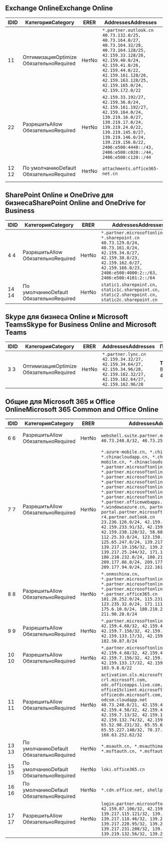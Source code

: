 <!--THIS FILE IS AUTOMATICALLY GENERATED. MANUAL CHANGES WILL BE OVERWRITTEN.-->
<!--Please contact the Office 365 Endpoints team with any questions.-->
<!--China endpoints version 2020062900-->
<!--File generated 2020-06-29 11:00:09.9188-->

## <a name="exchange-online"></a><span data-ttu-id="61c47-101">Exchange Online</span><span class="sxs-lookup"><span data-stu-id="61c47-101">Exchange Online</span></span>

<span data-ttu-id="61c47-102">ID</span><span class="sxs-lookup"><span data-stu-id="61c47-102">ID</span></span> | <span data-ttu-id="61c47-103">Категория</span><span class="sxs-lookup"><span data-stu-id="61c47-103">Category</span></span> | <span data-ttu-id="61c47-104">ER</span><span class="sxs-lookup"><span data-stu-id="61c47-104">ER</span></span> | <span data-ttu-id="61c47-105">Addresses</span><span class="sxs-lookup"><span data-stu-id="61c47-105">Addresses</span></span> | <span data-ttu-id="61c47-106">Порты</span><span class="sxs-lookup"><span data-stu-id="61c47-106">Ports</span></span>
-- | -------------------- | -- | ---------------------------------------------------------------------------------------------------------------------------------------------------------------------------------------------------------------------------------------------- | ------------------------
<span data-ttu-id="61c47-107">1</span><span class="sxs-lookup"><span data-stu-id="61c47-107">1</span></span> | <span data-ttu-id="61c47-108">Оптимизация</span><span class="sxs-lookup"><span data-stu-id="61c47-108">Optimize</span></span><BR><span data-ttu-id="61c47-109">Обязательно</span><span class="sxs-lookup"><span data-stu-id="61c47-109">Required</span></span> | <span data-ttu-id="61c47-110">Нет</span><span class="sxs-lookup"><span data-stu-id="61c47-110">No</span></span> | `*.partner.outlook.cn`<BR>`40.73.132.0/25, 40.73.164.0/27, 40.73.164.32/28, 40.73.164.128/25, 42.159.33.128/26, 42.159.40.0/24, 42.159.41.0/26, 42.159.44.0/22, 42.159.161.128/26, 42.159.163.128/25, 42.159.165.0/24, 42.159.172.0/22` | <span data-ttu-id="61c47-111">**TCP:** 443, 80</span><span class="sxs-lookup"><span data-stu-id="61c47-111">**TCP:** 443, 80</span></span>
<span data-ttu-id="61c47-112">2</span><span class="sxs-lookup"><span data-stu-id="61c47-112">2</span></span> | <span data-ttu-id="61c47-113">Разрешить</span><span class="sxs-lookup"><span data-stu-id="61c47-113">Allow</span></span><BR><span data-ttu-id="61c47-114">Обязательно</span><span class="sxs-lookup"><span data-stu-id="61c47-114">Required</span></span> | <span data-ttu-id="61c47-115">Нет</span><span class="sxs-lookup"><span data-stu-id="61c47-115">No</span></span> | `42.159.33.192/27, 42.159.36.0/24, 42.159.161.192/27, 42.159.164.0/24, 139.219.16.0/27, 139.219.17.0/24, 139.219.24.0/22, 139.219.145.0/27, 139.219.146.0/24, 139.219.156.0/22, 2406:e500:4440::/43, 2406:e500:c020::/44, 2406:e500:c120::/44` | <span data-ttu-id="61c47-116">**TCP:** 25, 443, 53, 80</span><span class="sxs-lookup"><span data-stu-id="61c47-116">**TCP:** 25, 443, 53, 80</span></span>
<span data-ttu-id="61c47-117">12 </span><span class="sxs-lookup"><span data-stu-id="61c47-117">12</span></span> | <span data-ttu-id="61c47-118">По умолчанию</span><span class="sxs-lookup"><span data-stu-id="61c47-118">Default</span></span><BR><span data-ttu-id="61c47-119">Обязательно</span><span class="sxs-lookup"><span data-stu-id="61c47-119">Required</span></span> | <span data-ttu-id="61c47-120">Нет</span><span class="sxs-lookup"><span data-stu-id="61c47-120">No</span></span> | `attachments.office365-net.cn` | <span data-ttu-id="61c47-121">**TCP:** 443, 80</span><span class="sxs-lookup"><span data-stu-id="61c47-121">**TCP:** 443, 80</span></span>

## <a name="sharepoint-online-and-onedrive-for-business"></a><span data-ttu-id="61c47-122">SharePoint Online и OneDrive для бизнеса</span><span class="sxs-lookup"><span data-stu-id="61c47-122">SharePoint Online and OneDrive for Business</span></span>

<span data-ttu-id="61c47-123">ID</span><span class="sxs-lookup"><span data-stu-id="61c47-123">ID</span></span> | <span data-ttu-id="61c47-124">Категория</span><span class="sxs-lookup"><span data-stu-id="61c47-124">Category</span></span> | <span data-ttu-id="61c47-125">ER</span><span class="sxs-lookup"><span data-stu-id="61c47-125">ER</span></span> | <span data-ttu-id="61c47-126">Addresses</span><span class="sxs-lookup"><span data-stu-id="61c47-126">Addresses</span></span> | <span data-ttu-id="61c47-127">Порты</span><span class="sxs-lookup"><span data-stu-id="61c47-127">Ports</span></span>
-- | ------------------- | -- | --------------------------------------------------------------------------------------------------------------------------------------------------------------------------------------------------- | ----------------
<span data-ttu-id="61c47-128">4 </span><span class="sxs-lookup"><span data-stu-id="61c47-128">4</span></span> | <span data-ttu-id="61c47-129">Разрешить</span><span class="sxs-lookup"><span data-stu-id="61c47-129">Allow</span></span><BR><span data-ttu-id="61c47-130">Обязательно</span><span class="sxs-lookup"><span data-stu-id="61c47-130">Required</span></span> | <span data-ttu-id="61c47-131">Нет</span><span class="sxs-lookup"><span data-stu-id="61c47-131">No</span></span> | `*.partner.microsoftonline.cn, *.sharepoint.cn`<BR>`40.73.129.0/24, 40.73.161.0/24, 42.159.34.0/27, 42.159.38.0/23, 42.159.162.0/27, 42.159.166.0/23, 2406:e500:4000:2::/63, 2406:e500:4101:2::/64` | <span data-ttu-id="61c47-132">**TCP:** 443, 80</span><span class="sxs-lookup"><span data-stu-id="61c47-132">**TCP:** 443, 80</span></span>
<span data-ttu-id="61c47-133">14 </span><span class="sxs-lookup"><span data-stu-id="61c47-133">14</span></span> | <span data-ttu-id="61c47-134">По умолчанию</span><span class="sxs-lookup"><span data-stu-id="61c47-134">Default</span></span><BR><span data-ttu-id="61c47-135">Обязательно</span><span class="sxs-lookup"><span data-stu-id="61c47-135">Required</span></span> | <span data-ttu-id="61c47-136">Нет</span><span class="sxs-lookup"><span data-stu-id="61c47-136">No</span></span> | `static1.sharepoint.cn, static1c.sharepoint.cn, static2.sharepoint.cn, static2c.sharepoint.cn` | <span data-ttu-id="61c47-137">**TCP:** 443, 80</span><span class="sxs-lookup"><span data-stu-id="61c47-137">**TCP:** 443, 80</span></span>

## <a name="skype-for-business-online-and-microsoft-teams"></a><span data-ttu-id="61c47-138">Skype для бизнеса Online и Microsoft Teams</span><span class="sxs-lookup"><span data-stu-id="61c47-138">Skype for Business Online and Microsoft Teams</span></span>

<span data-ttu-id="61c47-139">ID</span><span class="sxs-lookup"><span data-stu-id="61c47-139">ID</span></span> | <span data-ttu-id="61c47-140">Категория</span><span class="sxs-lookup"><span data-stu-id="61c47-140">Category</span></span> | <span data-ttu-id="61c47-141">ER</span><span class="sxs-lookup"><span data-stu-id="61c47-141">ER</span></span> | <span data-ttu-id="61c47-142">Addresses</span><span class="sxs-lookup"><span data-stu-id="61c47-142">Addresses</span></span> | <span data-ttu-id="61c47-143">Порты</span><span class="sxs-lookup"><span data-stu-id="61c47-143">Ports</span></span>
-- | -------------------- | -- | -------------------------------------------------------------------------------------------------------------------------------- | ----------------
<span data-ttu-id="61c47-144">3 </span><span class="sxs-lookup"><span data-stu-id="61c47-144">3</span></span> | <span data-ttu-id="61c47-145">Оптимизация</span><span class="sxs-lookup"><span data-stu-id="61c47-145">Optimize</span></span><BR><span data-ttu-id="61c47-146">Обязательно</span><span class="sxs-lookup"><span data-stu-id="61c47-146">Required</span></span> | <span data-ttu-id="61c47-147">Нет</span><span class="sxs-lookup"><span data-stu-id="61c47-147">No</span></span> | `*.partner.lync.cn`<BR>`42.159.34.32/27, 42.159.34.64/27, 42.159.34.96/28, 42.159.162.32/27, 42.159.162.64/27, 42.159.162.96/28` | <span data-ttu-id="61c47-148">**TCP:** 443, 80</span><span class="sxs-lookup"><span data-stu-id="61c47-148">**TCP:** 443, 80</span></span>

## <a name="microsoft-365-common-and-office-online"></a><span data-ttu-id="61c47-149">Общие для Microsoft 365 и Office Online</span><span class="sxs-lookup"><span data-stu-id="61c47-149">Microsoft 365 Common and Office Online</span></span>

<span data-ttu-id="61c47-150">ID</span><span class="sxs-lookup"><span data-stu-id="61c47-150">ID</span></span> | <span data-ttu-id="61c47-151">Категория</span><span class="sxs-lookup"><span data-stu-id="61c47-151">Category</span></span> | <span data-ttu-id="61c47-152">ER</span><span class="sxs-lookup"><span data-stu-id="61c47-152">ER</span></span> | <span data-ttu-id="61c47-153">Addresses</span><span class="sxs-lookup"><span data-stu-id="61c47-153">Addresses</span></span> | <span data-ttu-id="61c47-154">Порты</span><span class="sxs-lookup"><span data-stu-id="61c47-154">Ports</span></span>
-- | ------------------- | -- | ---------------------------------------------------------------------------------------------------------------------------------------------------------------------------------------------------------------------------------------------------------------------------------------------------------------------------------------------------------------------------------------------------------------------------------------------------------------------------------------------------------------------------------------------------------------------------------------------------------------------------------------------------------------------------------------------------------------------------------------------------------------------------------------------------------------------------------------------------------------------------- | ----------------
<span data-ttu-id="61c47-155">6 </span><span class="sxs-lookup"><span data-stu-id="61c47-155">6</span></span> | <span data-ttu-id="61c47-156">Разрешить</span><span class="sxs-lookup"><span data-stu-id="61c47-156">Allow</span></span><BR><span data-ttu-id="61c47-157">Обязательно</span><span class="sxs-lookup"><span data-stu-id="61c47-157">Required</span></span> | <span data-ttu-id="61c47-158">Нет</span><span class="sxs-lookup"><span data-stu-id="61c47-158">No</span></span> | `webshell.suite.partner.microsoftonline.cn`<BR>`40.73.248.8/32, 40.73.252.10/32` | <span data-ttu-id="61c47-159">**TCP:** 443, 80</span><span class="sxs-lookup"><span data-stu-id="61c47-159">**TCP:** 443, 80</span></span>
<span data-ttu-id="61c47-160">7 </span><span class="sxs-lookup"><span data-stu-id="61c47-160">7</span></span> | <span data-ttu-id="61c47-161">Разрешить</span><span class="sxs-lookup"><span data-stu-id="61c47-161">Allow</span></span><BR><span data-ttu-id="61c47-162">Обязательно</span><span class="sxs-lookup"><span data-stu-id="61c47-162">Required</span></span> | <span data-ttu-id="61c47-163">Нет</span><span class="sxs-lookup"><span data-stu-id="61c47-163">No</span></span> | `*.azure-mobile.cn, *.chinacloudapi.cn, *.chinacloudapp.cn, *.chinacloud-mobile.cn, *.chinacloudsites.cn, *.partner.microsoftonline-m.cn, *.partner.microsoftonline-m.net.cn, *.partner.microsoftonline-m-i.cn, *.partner.microsoftonline-m-i.net.cn, *.partner.microsoftonline-p.net.cn, *.partner.microsoftonline-p-i.cn, *.partner.microsoftonline-p-i.net.cn, *.partner.officewebapps.cn, *.windowsazure.cn, partner.outlook.cn, portal.partner.microsoftonline.cdnsvc.com, r4.partner.outlook.cn`<BR>`23.236.126.0/24, 42.159.224.122/32, 42.159.233.91/32, 42.159.237.146/32, 42.159.238.120/32, 58.68.168.0/24, 112.25.33.0/24, 123.150.49.0/24, 125.65.247.0/24, 139.217.17.219/32, 139.217.19.156/32, 139.217.21.3/32, 139.217.25.244/32, 171.107.84.0/24, 180.210.232.0/24, 180.210.234.0/24, 209.177.86.0/24, 209.177.90.0/24, 209.177.94.0/24, 222.161.226.0/24` | <span data-ttu-id="61c47-164">**TCP:** 443, 80</span><span class="sxs-lookup"><span data-stu-id="61c47-164">**TCP:** 443, 80</span></span>
<span data-ttu-id="61c47-165">8 </span><span class="sxs-lookup"><span data-stu-id="61c47-165">8</span></span> | <span data-ttu-id="61c47-166">Разрешить</span><span class="sxs-lookup"><span data-stu-id="61c47-166">Allow</span></span><BR><span data-ttu-id="61c47-167">Обязательно</span><span class="sxs-lookup"><span data-stu-id="61c47-167">Required</span></span> | <span data-ttu-id="61c47-168">Нет</span><span class="sxs-lookup"><span data-stu-id="61c47-168">No</span></span> | `*.onmschina.cn, *.partner.microsoftonline.net.cn, *.partner.microsoftonline-i.cn, *.partner.microsoftonline-i.net.cn, *.partner.office365.cn`<BR>`101.28.252.0/24, 115.231.150.0/24, 123.235.32.0/24, 171.111.154.0/24, 175.6.10.0/24, 180.210.229.0/24, 211.90.28.0/24` | <span data-ttu-id="61c47-169">**TCP:** 443, 80</span><span class="sxs-lookup"><span data-stu-id="61c47-169">**TCP:** 443, 80</span></span>
<span data-ttu-id="61c47-170">9 </span><span class="sxs-lookup"><span data-stu-id="61c47-170">9</span></span> | <span data-ttu-id="61c47-171">Разрешить</span><span class="sxs-lookup"><span data-stu-id="61c47-171">Allow</span></span><BR><span data-ttu-id="61c47-172">Обязательно</span><span class="sxs-lookup"><span data-stu-id="61c47-172">Required</span></span> | <span data-ttu-id="61c47-173">Нет</span><span class="sxs-lookup"><span data-stu-id="61c47-173">No</span></span> | `*.partner.microsoftonline-p.cn`<BR>`42.159.4.68/32, 42.159.4.200/32, 42.159.7.156/32, 42.159.132.138/32, 42.159.133.17/32, 42.159.135.78/32, 182.50.87.0/24` | <span data-ttu-id="61c47-174">**TCP:** 443, 80</span><span class="sxs-lookup"><span data-stu-id="61c47-174">**TCP:** 443, 80</span></span>
<span data-ttu-id="61c47-175">10 </span><span class="sxs-lookup"><span data-stu-id="61c47-175">10</span></span> | <span data-ttu-id="61c47-176">Разрешить</span><span class="sxs-lookup"><span data-stu-id="61c47-176">Allow</span></span><BR><span data-ttu-id="61c47-177">Обязательно</span><span class="sxs-lookup"><span data-stu-id="61c47-177">Required</span></span> | <span data-ttu-id="61c47-178">Нет</span><span class="sxs-lookup"><span data-stu-id="61c47-178">No</span></span> | `*.partner.microsoftonline.cn`<BR>`42.159.4.68/32, 42.159.4.200/32, 42.159.7.156/32, 42.159.132.138/32, 42.159.133.17/32, 42.159.135.78/32, 103.9.8.0/22` | <span data-ttu-id="61c47-179">**TCP:** 443, 80</span><span class="sxs-lookup"><span data-stu-id="61c47-179">**TCP:** 443, 80</span></span>
<span data-ttu-id="61c47-180">11 </span><span class="sxs-lookup"><span data-stu-id="61c47-180">11</span></span> | <span data-ttu-id="61c47-181">Разрешить</span><span class="sxs-lookup"><span data-stu-id="61c47-181">Allow</span></span><BR><span data-ttu-id="61c47-182">Обязательно</span><span class="sxs-lookup"><span data-stu-id="61c47-182">Required</span></span> | <span data-ttu-id="61c47-183">Нет</span><span class="sxs-lookup"><span data-stu-id="61c47-183">No</span></span> | `activation.sls.microsoft.com, crl.microsoft.com, odc.officeapps.live.com, office15client.microsoft.com, officecdn.microsoft.com, osiprod-scus01-odcsm.cloudapp.net`<BR>`40.73.248.0/21, 42.159.4.45/32, 42.159.4.50/32, 42.159.4.225/32, 42.159.7.13/32, 42.159.132.73/32, 42.159.132.74/32, 42.159.132.75/32, 65.52.98.231/32, 65.55.69.140/32, 65.55.227.140/32, 70.37.81.47/32, 168.63.252.62/32` | <span data-ttu-id="61c47-184">**TCP:** 443, 80</span><span class="sxs-lookup"><span data-stu-id="61c47-184">**TCP:** 443, 80</span></span>
<span data-ttu-id="61c47-185">13 </span><span class="sxs-lookup"><span data-stu-id="61c47-185">13</span></span> | <span data-ttu-id="61c47-186">По умолчанию</span><span class="sxs-lookup"><span data-stu-id="61c47-186">Default</span></span><BR><span data-ttu-id="61c47-187">Обязательно</span><span class="sxs-lookup"><span data-stu-id="61c47-187">Required</span></span> | <span data-ttu-id="61c47-188">Нет</span><span class="sxs-lookup"><span data-stu-id="61c47-188">No</span></span> | `*.msauth.cn, *.msauthimages.cn, *.msftauth.cn, *.msftauthimages.cn` | <span data-ttu-id="61c47-189">**TCP:** 443, 80</span><span class="sxs-lookup"><span data-stu-id="61c47-189">**TCP:** 443, 80</span></span>
<span data-ttu-id="61c47-190">15 </span><span class="sxs-lookup"><span data-stu-id="61c47-190">15</span></span> | <span data-ttu-id="61c47-191">По умолчанию</span><span class="sxs-lookup"><span data-stu-id="61c47-191">Default</span></span><BR><span data-ttu-id="61c47-192">Обязательно</span><span class="sxs-lookup"><span data-stu-id="61c47-192">Required</span></span> | <span data-ttu-id="61c47-193">Нет</span><span class="sxs-lookup"><span data-stu-id="61c47-193">No</span></span> | `loki.office365.cn` | <span data-ttu-id="61c47-194">**TCP:** 443</span><span class="sxs-lookup"><span data-stu-id="61c47-194">**TCP:** 443</span></span>
<span data-ttu-id="61c47-195">16 </span><span class="sxs-lookup"><span data-stu-id="61c47-195">16</span></span> | <span data-ttu-id="61c47-196">По умолчанию</span><span class="sxs-lookup"><span data-stu-id="61c47-196">Default</span></span><BR><span data-ttu-id="61c47-197">Обязательно</span><span class="sxs-lookup"><span data-stu-id="61c47-197">Required</span></span> | <span data-ttu-id="61c47-198">Нет</span><span class="sxs-lookup"><span data-stu-id="61c47-198">No</span></span> | `*.cdn.office.net, shellprod.msocdn.com` | <span data-ttu-id="61c47-199">**TCP:** 443</span><span class="sxs-lookup"><span data-stu-id="61c47-199">**TCP:** 443</span></span>
<span data-ttu-id="61c47-200">17 </span><span class="sxs-lookup"><span data-stu-id="61c47-200">17</span></span> | <span data-ttu-id="61c47-201">Разрешить</span><span class="sxs-lookup"><span data-stu-id="61c47-201">Allow</span></span><BR><span data-ttu-id="61c47-202">Обязательно</span><span class="sxs-lookup"><span data-stu-id="61c47-202">Required</span></span> | <span data-ttu-id="61c47-203">Нет</span><span class="sxs-lookup"><span data-stu-id="61c47-203">No</span></span> | `login.partner.microsoftonline.cn`<BR>`42.159.87.106/32, 42.159.92.96/32, 139.217.115.121/32, 139.217.118.25/32, 139.217.118.46/32, 139.217.118.54/32, 139.217.228.95/32, 139.217.231.198/32, 139.217.231.208/32, 139.217.231.219/32, 139.219.132.56/32, 139.219.133.182/32` | <span data-ttu-id="61c47-204">**TCP:** 443, 80</span><span class="sxs-lookup"><span data-stu-id="61c47-204">**TCP:** 443, 80</span></span>
